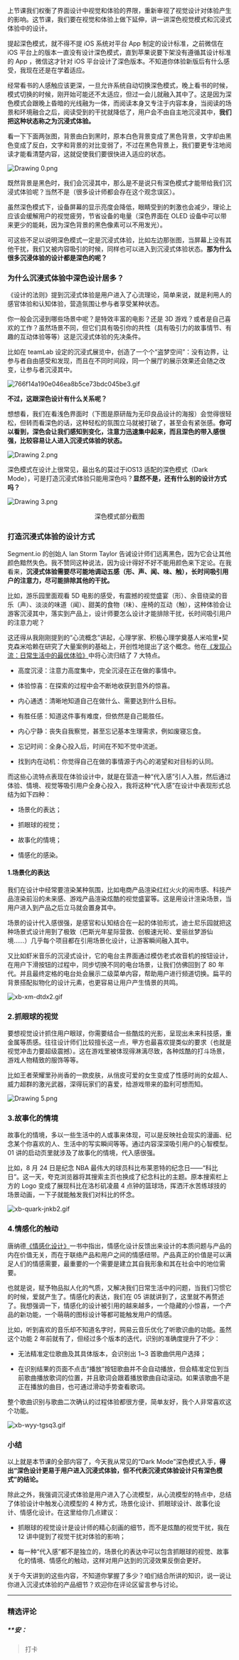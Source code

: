 <p data-nodeid="179087" class="">上节课我们权衡了界面设计中视觉和体验的界限，重新审视了视觉设计对体验产生的影响。这节课，我们要在视觉和体验上做下延伸，讲一讲深色视觉模式和沉浸式体验中的设计。</p>
<p data-nodeid="179088">提起深色模式，就不得不提 iOS 系统对平台 App 制定的设计标准，之前微信在 iOS 平台上的版本一直没有设计深色模式，直到苹果说要下架没有遵循其设计标准的 App ，微信这才针对 iOS 平台设计了深色版本。不知道你体验新版后有什么感受，我现在还是在学着适应。</p>
<p data-nodeid="179089">经常看书的人感触应该更深，一旦允许系统自动切换深色模式，晚上看书的时候，模式切换的时候，刚开始可能还不太适应，但过一会儿就融入其中了。这是因为深色模式会跟晚上昏暗的光线融为一体，而阅读本身又专注于内容本身，当阅读的场景和环境融合之后，阅读受到的干扰就降低了，用户会不由自主地沉浸其中，<strong data-nodeid="179174">我们把这种状态称之为沉浸式体验。</strong></p>
<p data-nodeid="179090">看一下下面两张图，背景由白到黑时，原本白色背景变成了黑色背景，文字却由黑色变成了反白，文字和背景的对比变弱了，不过在黑色背景上，我们要更专注地阅读才能看清楚内容，这就促使我们要很快进入适应的状态。</p>
<p data-nodeid="179091"><img src="https://s0.lgstatic.com/i/image/M00/53/99/CgqCHl9oVsSANGhVAAXs-j_RS3E857.png" alt="Drawing 0.png" data-nodeid="179178"></p>
<p data-nodeid="179092">既然背景是黑色时，我们会沉浸其中，那么是不是说只有深色模式才能带给我们沉浸式体验呢？当然不是（很多设计师都会存在这个观念误区）。</p>
<p data-nodeid="179093">虽然深色模式下，设备屏幕的显示亮度会降低，眼睛受到的刺激也会减少，理论上应该会缓解用户的视觉疲劳，节省设备的电量（深色界面在 OLED 设备中可以带来更少的能耗，因为深色背景的黑色像素可以不用发光）。</p>
<p data-nodeid="179094">可这些不足以说明深色模式一定是沉浸式体验，比如左边那张图，当屏幕上没有其他干扰，我们又被内容吸引的时候，同样也可以进入到沉浸式体验状态。<strong data-nodeid="179185">那为什么很多沉浸体验的设计都是深色的呢？</strong></p>
<h3 data-nodeid="179095">为什么沉浸式体验中深色设计居多？</h3>
<p data-nodeid="179096">《设计的法则》提到沉浸式体验是用户进入了心流理论，简单来说，就是利用人的感官体验和认知体验，营造氛围让参与者享受某种状态。</p>
<p data-nodeid="179097">你一般会沉浸到哪些场景中呢？是特效丰富的电影？还是 3D 游戏？或者是自己喜欢的工作？虽然场景不同，但它们具有吸引你的共性（具有吸引力的故事情节、有趣的互动体验等等）这是沉浸式体验的先决条件。</p>
<p data-nodeid="179098">比如在 teamLab 设定的沉浸式展览中，创造了一个个“盗梦空间”：没有边界，让参与者自由感受和发现，而且在不同时间段，同一个展厅的展示效果还会随之改变，让参与者沉浸其中。</p>
<p data-nodeid="179099"><img src="https://s0.lgstatic.com/i/image/M00/53/90/Ciqc1F9oV6WAd4WuABUdZvwOJUY764.gif" alt="766f14a190e046ea8b5ce73bdc045be3.gif" data-nodeid="179192"></p>
<p data-nodeid="179100"><strong data-nodeid="179196">不过，这跟深色设计有什么关系呢？</strong></p>
<p data-nodeid="179101">想想看，我们在看浅色界面时（下图是原研哉为无印良品设计的海报）会觉得很轻松，但转而看深色的话，这种轻松的氛围立马就被打破了，甚至会有紧张感。<strong data-nodeid="179201">你可以看到，深色会让我们感知到变化，注意力迅速集中起来，而且深色的带入感很强，比较容易让人进入沉浸式体验的状态。</strong></p>
<p data-nodeid="179102"><img src="https://s0.lgstatic.com/i/image/M00/53/9A/CgqCHl9oVu6ABmerAA3nUrT_T_U275.png" alt="Drawing 2.png" data-nodeid="179204"></p>
<p data-nodeid="179103">深色模式在设计上很常见，最出名的莫过于iOS13 适配的深色模式（Dark Mode），可是打造沉浸式体验只能用深色吗？<strong data-nodeid="179209">显然不是，还有什么别的设计方式吗？</strong></p>
<p data-nodeid="179104"><img src="https://s0.lgstatic.com/i/image/M00/53/9A/CgqCHl9oVyiAeCboAANHKziy0GY155.png" alt="Drawing 3.png" data-nodeid="179212"></p>
<div data-nodeid="179105"><p style="text-align:center">深色模式部分截图</p></div>
<h3 data-nodeid="179106">打造沉浸式体验的设计方式</h3>
<p data-nodeid="179107">Segment.io 的创始人 Ian Storm Taylor 告诫设计师们远离黑色，因为它会让其他颜色黯然失色。我不赞同这种说法，因为设计得好不好不能用颜色来下定论。在我看来，<strong data-nodeid="179218">沉浸式体验需要尽可能地调动五感（形、声、闻、味、触），长时间吸引用户的注意力，尽可能排除其他的干扰。</strong></p>
<p data-nodeid="179108">比如，游乐园里面观看 5D 电影的感受，有震撼的视觉盛宴（形）、余音绕梁的音乐（声）、淡淡的味道（闻）、甜美的食物（味）、座椅的互动（触），这种体验会让游客沉浸其中，落实到产品上，设计师要怎么设计才能排除干扰，长时间吸引用户的注意力呢？</p>
<p data-nodeid="179109">这还得从我刚刚提到的“心流概念”讲起，心理学家、积极心理学奠基人米哈里•契克森米哈赖在研究了大量案例的基础上，开创性地提出了这个概念。他在<a href="https://book.douban.com/subject/27619988/" data-nodeid="179223">《发现心流：日常生活中的最优体验》</a>中将心流归结了 7 大特点。</p>
<ul data-nodeid="179110">
<li data-nodeid="179111">
<p data-nodeid="179112">高度沉浸：注意力高度集中，完全沉浸在正在做的事情中。</p>
</li>
<li data-nodeid="179113">
<p data-nodeid="179114">体验惊喜：在探索的过程中会不断地收获到意外的惊喜。</p>
</li>
<li data-nodeid="179115">
<p data-nodeid="179116">内心通透：清晰地知道自己在做什么、需要达到什么目标。</p>
</li>
<li data-nodeid="179117">
<p data-nodeid="179118">有胜任感：知道这件事有难度，但依然是自己能胜任。</p>
</li>
<li data-nodeid="179119">
<p data-nodeid="179120">内心宁静：丧失自我察觉，甚至忘记基本生理需求，例如废寝忘食。</p>
</li>
<li data-nodeid="179121">
<p data-nodeid="179122">忘记时间：全身心投入后，时间在不知不觉中流逝。</p>
</li>
<li data-nodeid="179123">
<p data-nodeid="179124">找到内在动机：你觉得自己在做的事情源于内心的渴望和对目标的认同。</p>
</li>
</ul>
<p data-nodeid="179125">而这些心流特点表现在体验设计中，就是在营造一种“代入感”引人入胜，然后通过体验、情境、视觉等吸引用户全身心投入，我将这种“代入感”在设计中表现形式总结为如下四种：</p>
<ul data-nodeid="179126">
<li data-nodeid="179127">
<p data-nodeid="179128">场景化的表达；</p>
</li>
<li data-nodeid="179129">
<p data-nodeid="179130">抓眼球的视觉；</p>
</li>
<li data-nodeid="179131">
<p data-nodeid="179132">故事化的情境；</p>
</li>
<li data-nodeid="179133">
<p data-nodeid="179134">情感化的感染。</p>
</li>
</ul>
<h4 data-nodeid="179135">1.场景化的表达</h4>
<p data-nodeid="179136">我们在设计中经常要渲染某种氛围，比如电商产品渲染红红火火的闹市感、科技产品渲染前沿的未来感、游戏产品渲染炫酷的视觉盛宴等。这是用设计渲染场景，当用户进入到产品之后立马就会置身其中。</p>
<p data-nodeid="179137">场景的设计代入感很强，是感官和认知结合在一起的体验形式，迪士尼乐园就把这种场景式设计用到了极致（巴斯光年星际营救、创极速光轮、爱丽丝梦游仙境……）几乎每个项目都在引用场景化设计，让游客瞬间融入其中。</p>
<p data-nodeid="179138">又比如虾米音乐的沉浸式设计，它的电台主界面通过模仿老式收音机的按钮设计，在用户下滑按钮的过程中，同步切换不同的电台场景，让我们仿佛回到了 80 年代。并且最终定格的电台处会展示二级菜单内容，帮助用户进行频道切换。扁平的背景搭配拟物化的设计元素，也更容易让用户产生情景的共鸣。</p>
<p data-nodeid="179139"><img src="https://s0.lgstatic.com/i/image/M00/53/90/Ciqc1F9oV7aAAu8zABYUPdTQFJA638.gif" alt="xb-xm-dtdx2.gif" data-nodeid="179243"></p>
<h3 data-nodeid="179140">2.抓眼球的视觉</h3>
<p data-nodeid="179141">要想视觉设计抓住用户眼球，你需要结合一些酷炫的光影，呈现出未来科技感，重金属等质感。往往设计师们比较擅长这一点，甲方也最喜欢提类似的要求（也就是视觉冲击力要超级震撼）。这在游戏里被体现得淋漓尽致，各种炫酷的打斗场景，游戏人物精致的服饰等等。</p>
<p data-nodeid="179142">比如王者荣耀里孙尚香的一款皮肤，从俏皮可爱的女生变成了性感时尚的女超人、威力超群的激光武器，深得玩家们的喜爱，给游戏带来的盈利可想而知。</p>
<p data-nodeid="179143"><img src="https://s0.lgstatic.com/i/image/M00/53/91/Ciqc1F9oV-SAXIyVAEzpttTm9Og887.png" alt="Drawing 5.png" data-nodeid="179249"></p>
<h3 data-nodeid="179144">3.故事化的情境</h3>
<p data-nodeid="179145">故事化的情境，多以一些生活中的人或事来体现，可以是反映社会现实的漫画、纪念某个你喜欢的人、生活中的写实瞬间等等。通过内容深深吸引用户的心智模型。01 讲的启动页里就涉及了故事化的情境，代入感很强。</p>
<p data-nodeid="179146">比如，8 月 24 日是纪念 NBA 最伟大的球员科比布莱恩特的纪念日——“科比日”。这一天，夸克浏览器将其搜索主页也换成了纪念科比的主题。原本搜索栏上方的 Logo 变成了展现科比在洛杉矶凌晨 4 点钟的篮球场，挥洒汗水苦练球技的场景动画，一下子就能触发我们对科比的怀念。</p>
<p data-nodeid="179147"><img src="https://s0.lgstatic.com/i/image/M00/53/9C/CgqCHl9oV_WAdQ22ABUhegSBrLU700.gif" alt="xb-quark-jnkb2.gif" data-nodeid="179255"></p>
<h3 data-nodeid="179148">4.情感化的触动</h3>
<p data-nodeid="179149">唐纳德<a href="https://book.douban.com/subject/1314262/" data-nodeid="179260">《情感化设计》</a>一书中指出，情感化设计反馈出来设计的本质问题与产品的内在价值无关，而在于联络产品和用户之间的情感纽带。产品真正的价值是可以满足人们的情感需要，最重要的一个需要是建立其自我形象和其在社会中的地位需要。</p>
<p data-nodeid="179150">也就是说，赋予物品拟人化的气质，又解决我们日常生活中的问题，当我们习惯它的时候，爱就产生了。情感化的表达，我们在 05 讲就讲到了，这里就不再赘述了。我想强调一下，情感化的设计被引用的越来越多，一个隐藏的小惊喜，一个产品的新功能，一个萌萌的图标设计等都可能触发用户的情感。</p>
<p data-nodeid="180066" class="">比如，听到喜欢的音乐却不知道名字时，网易云音乐优化了听歌识曲的功能。虽然这个功能 2 年前就有了，但经过多个版本的迭代，识别的准确度提升了不少：</p>



<ul data-nodeid="179152">
<li data-nodeid="179153">
<p data-nodeid="179154">无法精准定位歌曲及其具体版本，会识别出 1~3 首歌曲供用户选择；</p>
</li>
<li data-nodeid="179155">
<p data-nodeid="179156">在识别结果的页面不点击“播放”按钮歌曲并不会自动播放，但会精准定位到当前歌曲播放歌词的位置，并且歌词会跟着播放歌曲自动滚动。如果该歌曲不是正在播放的曲目，也可通过滑动手势查看歌词。</p>
</li>
</ul>
<p data-nodeid="179157">整个歌曲识别与歌曲二次确认的过程体验都很方便，简单友好，我个人非常喜欢这个功能。</p>
<p data-nodeid="179158"><img src="https://s0.lgstatic.com/i/image/M00/53/9D/CgqCHl9oWH-AWEdNACPA_zsjlhY686.gif" alt="xb-wyy-tgsq3.gif" data-nodeid="179271"></p>
<h3 data-nodeid="179159">小结</h3>
<p data-nodeid="179160">以上就是本节课的全部内容了，今天我从常见的“Dark Mode”深色模式入手，<strong data-nodeid="179277">得出“深色设计更易于用户进入沉浸式体验，但不代表沉浸式体验设计只有深色模式”的结论。</strong></p>
<p data-nodeid="179161">除此之外，我强调沉浸式体验是用户进入了心流模型，从心流模型的特点中，总结了体验设计中触发心流模型的 4 种方式，场景化设计、抓眼球设计、故事化设计、情感化设计。在这里给你几点建议：</p>
<ul data-nodeid="179162">
<li data-nodeid="179163">
<p data-nodeid="179164">抓眼球的视觉设计是设计师的精心刻画的细节，而不是炫酷的视觉干扰，我在 12 讲中提到了视觉干扰对体验的影响；</p>
</li>
<li data-nodeid="179165">
<p data-nodeid="179166">每一种“代入感”都不是独立的，场景化的表达中可以包含抓眼球的视觉、故事化的情境、情感化的触动，这样对用户达到的沉浸效果反倒会更好。</p>
</li>
</ul>
<p data-nodeid="179167" class="">关于今天讲到的这些内容，不知道你掌握了多少？咱们结合所讲的知识，说一说让你进入沉浸式体验的产品细节？欢迎你在评论区留言参与讨论。</p>

---

### 精选评论

##### **安：
> 打卡


